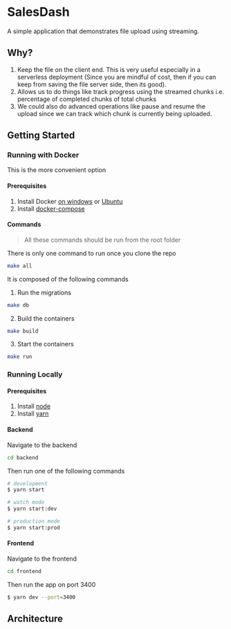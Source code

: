 # SalesDash

A simple application that demonstrates file upload using streaming.

## Why?

1.  Keep the file on the client end. This is very useful especially in a serverless deployment (Since you are mindful of cost, then if you can keep from saving the file server side, then its good).
2.  Allows us to do things like track progress using the streamed chunks i.e. percentage of completed chunks of total chunks
3.  We could also do advanced operations like pause and resume the upload since we can track which chunk is currently being uploaded.

## Getting Started


### Running with Docker

This is the more convenient option

#### Prerequisites

1. Install Docker [on windows](https://docs.docker.com/get-docker/) or [Ubuntu](https://docs.docker.com/engine/install/ubuntu/)
2. Install [docker-compose](https://docs.docker.com/compose/install/)

#### Commands 

> All these commands should be run from the root folder

There is only one command to run once you clone the repo

```bash
make all
```

It is composed  of the following commands

1. Run the migrations

```bash
make db
```

2. Build the containers

```bash
make build
```

3. Start the containers

```bash
make run
```

### Running Locally

#### Prerequisites

1. Install [node](https://nodejs.org/en/download/)
2. Install [yarn](https://classic.yarnpkg.com/en/)

#### Backend

Navigate to the backend

```bash
cd backend
```

Then run one of the following commands

```bash
# development
$ yarn start

# watch mode
$ yarn start:dev

# production mode
$ yarn start:prod
```
#### Frontend

Navigate to the frontend

```bash
cd frontend
```

Then run the app on port 3400

```bash
$ yarn dev --port=3400
```

## Architecture
